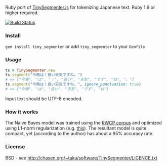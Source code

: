 Ruby port of [TinySegmenter.js](http://chasen.org/~taku/software/TinySegmenter/) for tokenizing Japanese text. Ruby 1.9 or higher required.

[![Build Status](https://travis-ci.org/6/tiny_segmenter.svg?branch=master)](https://travis-ci.org/6/tiny_segmenter)

### Install

`gem install tiny_segmenter` or add `tiny_segmenter` to your `Gemfile`

### Usage

```ruby
ts = TinySegmenter.new
ts.segment("今晩は！良い天気ですね。")
# => ["今晩", "は", "！", "良い", "天気", "です", "ね", "。"]
ts.segment("今晩は！良い天気ですね。", ignore_punctuation: true)
# => ["今晩", "は", "良い", "天気", "です", "ね"]
```

Input text should be UTF-8 encoded.

### How it works

The Naive Bayes model was trained using the [RWCP corpus](http://research.nii.ac.jp/src/list.html) and optimized using L1-norm regularization (e.g. [this](https://research.microsoft.com/pubs/78900/andrew07scalable.pdf)). The resultant model is quite compact, yet (according to the author) has about a 95% accuracy rate.

### License

BSD - see http://chasen.org/~taku/software/TinySegmenter/LICENCE.txt
